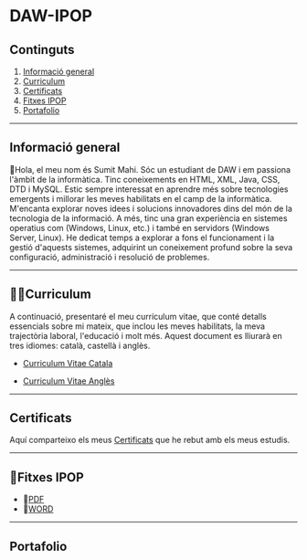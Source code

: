 # DAW-IPOP
## Continguts
  1. [Informació general](#informació-general)
  2. [Curriculum](#curriculum)
  3. [Certificats](#certificats)
  4. [Fitxes IPOP](#fitxes-IPOP)
  5. [Portafolio](#portafolio)
     

***
## Informació general
👋Hola, el meu nom és Sumit Mahi. Sóc un estudiant de DAW i em passiona l'àmbit de la informàtica. Tinc coneixements en HTML, XML, Java, CSS, DTD i MySQL. Estic sempre interessat en aprendre més sobre tecnologies emergents i millorar les meves habilitats en el camp de la informàtica. M'encanta explorar noves idees i solucions innovadores dins del món de la tecnologia de la informació. A més, tinc una gran experiència en sistemes operatius com (Windows, Linux, etc.) i també en servidors (Windows Server, Linux). He dedicat temps a explorar a fons el funcionament i la gestió d'aquests sistemes, adquirint un coneixement profund sobre la seva configuració, administració i resolució de problemes.

***

## 👨‍💻Curriculum
A continuació, presentaré el meu currículum vitae, que conté detalls essencials sobre mi mateix, que inclou les meves habilitats, la meva trajectòria laboral, l'educació i molt més. Aquest document es lliurarà en tres idiomes: català, castellà i anglès.
* [Curriculum Vitae Catala](https://github.com/mahisumit/DAW-IPOP/blob/main/Curriculum/Curr%C3%ADculum%20Catala.pdf)
<!--  * [Curriculum Vitae Castella] -->
* [Curriculum Vitae Anglès](https://github.com/mahisumit/DAW-IPOP/blob/main/Curriculum/Curr%C3%ADculum%20Angl%C3%A8s.pdf)


***

## Certificats
Aquí comparteixo els meus [Certificats](https://github.com/mahisumit/DAW-IPOP/tree/main/Certificats) que he rebut amb els meus estudis.


***

## 📁Fitxes IPOP
  -  📄[PDF](https://github.com/mahisumit/DAW-IPOP/tree/main/FItxes%20IPOP/PDF)
  -  📄[WORD](https://github.com/mahisumit/DAW-IPOP/tree/main/FItxes%20IPOP/WORD)

***

## Portafolio
